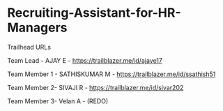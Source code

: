 # Recruiting-Assistant-for-HR-Managers

Trailhead URLs

Team Lead - AJAY E -	https://trailblazer.me/id/ajaye17
 
Team Member 1 - SATHISKUMAR M	-	https://trailblazer.me/id/ssathish51

Team Member 2- SIVAJI R -	https://trailblazer.me/id/sivar202

Team Member 3- Velan A - (REDO)
